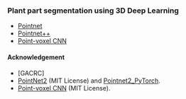 ### Plant part segmentation using 3D Deep Learning


- [Pointnet](https://github.com/UGA-BSAIL/plant_3d_deep_learning/tree/main/plant_part_segmentation/pointnet_pointnetpp_pvcnn#pointnet) 
- [Pointnet++](https://github.com/UGA-BSAIL/plant_3d_deep_learning/tree/main/plant_part_segmentation/pointnet_pointnetpp_pvcnn#pointnet-1)
- [Point-voxel CNN](https://github.com/UGA-BSAIL/plant_3d_deep_learning/tree/main/plant_part_segmentation/pointnet_pointnetpp_pvcnn#point-voxel-cnn)


#### Acknowledgement

- [GACRC] 
- [PointNet2](https://github.com/charlesq34/pointnet2) (MIT License) and [Pointnet2_PyTorch](https://github.com/erikwijmans/Pointnet2_PyTorch).
- [Point-voxel CNN](https://github.com/mit-han-lab/pvcnn) (MIT License).

